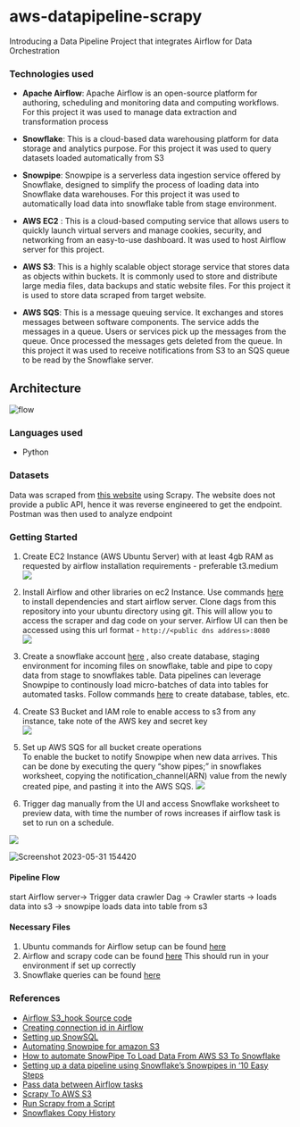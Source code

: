 # aws-datapipeline-scrapy

Introducing a Data Pipeline Project that integrates Airflow for Data Orchestration

### Technologies used

-   **Apache Airflow**: Apache Airflow is an open-source platform for authoring, scheduling and monitoring data and computing workflows. For this project it was used to manage data extraction and transformation process  
      
    
-   **Snowflake**: This is a cloud-based data warehousing platform for data storage and analytics purpose. For this project it was used to query datasets loaded automatically from S3  
      
    
-   **Snowpipe**: Snowpipe is a serverless data ingestion service offered by Snowflake, designed to simplify the process of loading data into Snowflake data warehouses. For this project it was used to automatically load data into snowflake table from stage environment.  
      
    
-   **AWS EC2**  : This is a cloud-based computing service that allows users to quickly launch virtual servers and manage cookies, security, and networking from an easy-to-use dashboard. It was used to host Airflow server for this project.  
      
    
-   **AWS S3**: This is a highly scalable object storage service that stores data as objects within buckets. It is commonly used to store and distribute large media files, data backups and static website files. For this project it is used to store data scraped from target website.  
      
    
-   **AWS SQS**: This is a message queuing service. It exchanges and stores messages between software components. The service adds the messages in a queue. Users or services pick up the messages from the queue. Once processed the messages gets deleted from the queue. In this project it was used to receive notifications from S3 to an SQS queue to be read by the Snowflake server.      
    

## Architecture

![flow](https://github.com/sree445/aws-datapipeline-scrapy/assets/32360977/fa8bb842-7c5a-42c3-bc3c-7748f9c23d2d)


### Languages used

-   Python  
      
    

### [](https://github.com/priye-1/airflow_data_pipeline/blob/master/readme.md#datasets)Datasets

Data was scraped from  [this website](https://rewardsforjustice.net/index/?jsf=jet-engine:rewards-grid&tax=crime-category:1070%2C1071%2C1073%2C1072%2C1074) using Scrapy. The website does not provide a public API, hence it was reverse engineered to get the endpoint. Postman was then used to analyze endpoint  
  

### [](https://github.com/priye-1/airflow_data_pipeline/blob/master/readme.md#getting-started)Getting Started

1.  Create EC2 Instance (AWS Ubuntu Server) with at least 4gb RAM as requested by airflow installation requirements - preferable t3.medium  
    [![](https://github.com/priye-1/airflow_data_pipeline/raw/master/readme_images/instance.png)](https://github.com/priye-1/airflow_data_pipeline/blob/master/readme_images/instance.png)  
      
    
2.  Install Airflow and other libraries on ec2 Instance. Use commands  [here](https://github.com/priye-1/airflow_data_pipeline/blob/master/ubuntu_commands.sh)  to install dependencies and start airflow server. Clone dags from this repository into your ubuntu directory using git. This will allow you to access the scraper and dag code on your server. Airflow UI can then be accessed using this url format -  `http://<public dns address>:8080`  
    [![](https://github.com/priye-1/airflow_data_pipeline/raw/master/readme_images/airflow.png)](https://github.com/priye-1/airflow_data_pipeline/blob/master/readme_images/airflow.png)  
    
3.  Create a snowflake account  [here](https://signup.snowflake.com/)  , also create database, staging environment for incoming files on snowflake, table and pipe to copy data from stage to snowflakes table. Data pipelines can leverage Snowpipe to continously load micro-batches of data into tables for automated tasks. Follow commands  [here](https://github.com/priye-1/airflow_data_pipeline/blob/master/snowflakes_queries.sql)  to create database, tables, etc.  
      
    
4.  Create S3 Bucket and IAM role to enable access to s3 from any instance, take note of the AWS key and secret key  
    [![](https://github.com/priye-1/airflow_data_pipeline/raw/master/readme_images/s3.png)](https://github.com/priye-1/airflow_data_pipeline/blob/master/readme_images/s3.png)  
      
    
5.  Set up AWS SQS for all bucket create operations  
    To enable the bucket to notify Snowpipe when new data arrives. This can be done by executing the query “show pipes;” in snowflakes worksheet, copying the notification_channel(ARN) value from the newly created pipe, and pasting it into the AWS SQS.  [![](https://github.com/priye-1/airflow_data_pipeline/raw/master/readme_images/event.png)](https://github.com/priye-1/airflow_data_pipeline/blob/master/readme_images/event.png)  
      
    
6.  Trigger dag manually from the UI and access Snowflake worksheet to preview data, with time the number of rows increases if airflow task is set to run on a schedule.  
    

[![](https://github.com/priye-1/airflow_data_pipeline/raw/master/readme_images/pipeline.png)](https://github.com/priye-1/airflow_data_pipeline/blob/master/readme_images/pipeline.png)

  
![Screenshot 2023-05-31 154420](https://github.com/sree445/aws-datapipeline-scrapy/assets/32360977/d5ba0513-18e0-4666-b0ca-9b4565542bd5)
 

#### [](https://github.com/priye-1/airflow_data_pipeline/blob/master/readme.md#pipeline-flow)Pipeline Flow

start Airflow server-> Trigger data crawler Dag -> Crawler starts -> loads data into s3 -> snowpipe loads data into table from s3  
  

#### [](https://github.com/priye-1/airflow_data_pipeline/blob/master/readme.md#necessary-files)Necessary Files

1.  Ubuntu commands for Airflow setup can be found  [here](https://github.com/priye-1/airflow_data_pipeline/blob/master/ubuntu_commands.sh)
2.  Airflow and scrapy code can be found  [here](https://github.com/priye-1/airflow_data_pipeline/tree/master/dags)  This should run in your environment if set up correctly
3.  Snowflake queries can be found  [here](https://github.com/priye-1/airflow_data_pipeline/blob/master/snowflakes_queries.sql)

### [](https://github.com/priye-1/airflow_data_pipeline/blob/master/readme.md#references)References

-   [Airflow S3_hook Source code](https://airflow.apache.org/docs/apache-airflow/1.10.4/_modules/airflow/hooks/S3_hook.html#S3Hook.check_for_key)
-   [Creating connection id in Airflow](https://towardsdatascience.com/apache-airflow-for-data-science-how-to-upload-files-to-amazon-s3-5bdf6fcb1cea)
-   [Setting up SnowSQL](https://docs.snowflake.com/en/user-guide/getting-started-tutorial-log-in)
-   [Automating Snowpipe for amazon S3](https://docs.snowflake.com/en/user-guide/data-load-snowpipe-auto-s3#step-2-create-the-iam-role-in-aws)
-   [How to automate SnowPipe To Load Data From AWS S3 To Snowflake](https://medium.com/snowflake/how-to-automate-snowpipe-to-load-data-from-aws-s3-to-snowflake-1df7fcfc7a85)
-   [Setting up a data pipeline using Snowflake’s Snowpipes in ‘10 Easy Steps](https://calogica.com/sql/snowflake/2019/04/04/snowpipes.html#8-create-the-snowpipe)
-   [Pass data between Airflow tasks](https://docs.astronomer.io/learn/airflow-passing-data-between-tasks?tab=taskflow#example-dag-using-xcoms)
-   [Scrapy To AWS S3](https://scrapeops.io/python-scrapy-playbook/scrapy-save-aws-s3/)
-   [Run Scrapy from a Script](https://docs.scrapy.org/en/latest/topics/practices.html#run-scrapy-from-a-script)
-   [Snowflakes Copy History](https://docs.snowflake.com/en/sql-reference/functions/copy_history)
